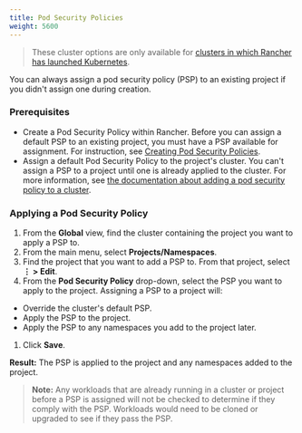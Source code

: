 ```yaml
---
title: Pod Security Policies
weight: 5600
---
```


> These cluster options are only available for [clusters in which Rancher has launched Kubernetes](../../../pages-for-subheaders/launch-kubernetes-with-rancher.md).  

You can always assign a pod security policy (PSP) to an existing project if you didn't assign one during creation.

### Prerequisites

- Create a Pod Security Policy within Rancher. Before you can assign a default PSP to an existing project, you must have a PSP available for assignment. For instruction, see [Creating Pod Security Policies](../authentication-permissions-and-global-configuration/create-pod-security-policies.md).
- Assign a default Pod Security Policy to the project's cluster. You can't assign a PSP to a project until one is already applied to the cluster. For more information, see [the documentation about adding a pod security policy to a cluster](../manage-clusters/add-a-pod-security-policy.md). 

### Applying a Pod Security Policy

1. From the **Global** view, find the cluster containing the project you want to apply a PSP to.
1. From the main menu, select **Projects/Namespaces**.
1. Find the project that you want to add a PSP to. From that project, select **&#8942; > Edit**.
1. From the **Pod Security Policy** drop-down, select the PSP you want to apply to the project.
  Assigning a PSP to a project will:

  - Override the cluster's default PSP.
  - Apply the PSP to the project.
  - Apply the PSP to any namespaces you add to the project later.

1. Click **Save**.

**Result:** The PSP is applied to the project and any namespaces added to the project.

>**Note:** Any workloads that are already running in a cluster or project before a PSP is assigned will not be checked to determine if they comply with the PSP. Workloads would need to be cloned or upgraded to see if they pass the PSP.